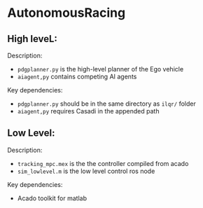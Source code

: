 # AutonomousRacing

## High leveL:

Description:
- `pdgplanner.py` is the high-level planner of the Ego vehicle
- `aiagent,py` contains competing AI agents

Key dependencies:
- `pdgplanner.py` should be in the same directory as `ilqr/` folder
- `aiagent,py` requires Casadi in the appended path

## Low Level:

Description:
- `tracking_mpc.mex` is the the controller compiled from acado
- `sim_lowlevel.m` is the low level control ros node

Key dependencies:
- Acado toolkit for matlab
